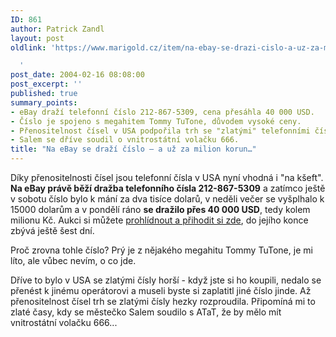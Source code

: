 ```yaml
---
ID: 861
author: Patrick Zandl
layout: post
oldlink: 'https://www.marigold.cz/item/na-ebay-se-drazi-cislo-a-uz-za-milion-korun

  '
post_date: 2004-02-16 08:08:00
post_excerpt: ''
published: true
summary_points:
- eBay draží telefonní číslo 212-867-5309, cena přesáhla 40 000 USD.
- Číslo je spojeno s megahitem Tommy TuTone, důvodem vysoké ceny.
- Přenositelnost čísel v USA podpořila trh se "zlatými" telefonními čísly.
- Salem se dříve soudil o vnitrostátní volačku 666.
title: "Na eBay se draží číslo – a už za milion korun…"
---
```


<p>
Díky přenositelnosti čísel jsou telefonní čísla v USA nyní vhodná i "na kšeft".<STRONG> Na eBay právě běží dražba telefonního čísla 212-867-5309</STRONG> a zatímco ještě v sobotu číslo bylo k mání za dva tisíce dolarů, v neděli večer se vyšplhalo k 15000 dolarům a v pondělí ráno <STRONG>se dražilo přes 40 000 USD</STRONG>, tedy kolem milionu Kč. Aukci si můžete <A href="http://cgi.ebay.com/ws/eBayISAPI.dll?ViewItem&amp;item=3077991790&amp;category=1503" target=_blank>prohlídnout a přihodit si zde</A>, do jejího konce zbývá ještě šest dní.</p>

<p>
Proč zrovna tohle číslo? Prý je z nějakého megahitu Tommy TuTone, je mi líto, ale vůbec nevím, o co jde. </p>

<p>
Dříve to bylo v USA se zlatými čísly horší - když jste si ho koupili, nedalo se přenést k jinému operátorovi a museli byste si zaplatitl jiné číslo jinde. Až přenositelnost čísel trh se zlatými čísly hezky rozproudila. Připomíná mi to zlaté časy, kdy se městečko Salem soudilo s ATaT, že by mělo mít vnitrostátní volačku 666...</p>